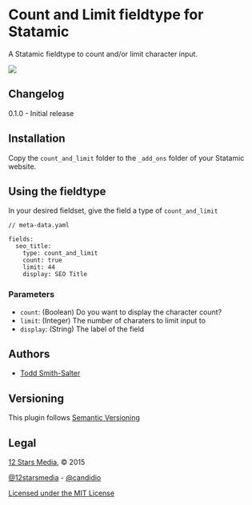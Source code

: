 # Count and Limit fieldtype for Statamic

A Statamic fieldtype to count and/or limit character input.

![](https://dl.dropboxusercontent.com/u/1113046/candidioassets/count_and_limit_screenshot.png)

## Changelog ##

0.1.0 - Initial release

## Installation ##

Copy the `count_and_limit` folder to the `_add_ons` folder of your Statamic website.

## Using the fieldtype ##

In your desired fieldset, give the field a type of `count_and_limit`

```
// meta-data.yaml

fields:
  seo_title:
    type: count_and_limit
    count: true
    limit: 44
    display: SEO Title
```

### Parameters ###

- `count`: (Boolean) Do you want to display the character count?
- `limit`: (Integer) The number of charaters to limit input to
- `display`: (String) The label of the field

## Authors ##

- [Todd Smith-Salter](http://twitter.com/ToddSmithSalter)

## Versioning ##

This plugin follows [Semantic Versioning](http://semver.org/)

## Legal ##

[12 Stars Media](http://12starsmedia.com), &copy; 2015

[@12starsmedia](http://twitter.com/12starsmedia) - [@candidio](http://twitter.com/candidio)

[Licensed under the MIT License](http://www.opensource.org/licenses/mit-license.php)

